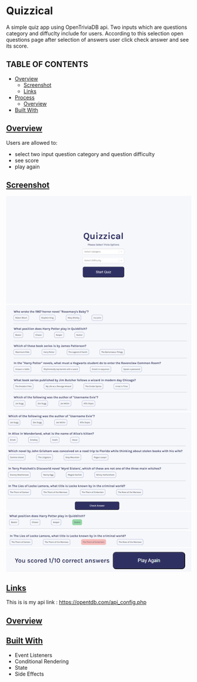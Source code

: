# Quizzical

A simple quiz app using OpenTriviaDB api. Two inputs which are questions category and diffuclty include for users. According to this selection open questions page after selection of answers user click check answer
and see its score.

## TABLE OF CONTENTS

- [Overview](#overview)
  - [Screenshot](#screenshot)
  - [Links](#links)
- [Process](#process)
  - [Overview](#process-overview)
- [Built With](#built-with)

## [Overview](#overview)

Users are allowed to:

- select two input question category and question difficulty
- see score
- play again

## [Screenshot](#screenshot)

![Quiz selection screen](image.png)
![Questions screen - 1](image-1.png)
![Question screen - 2l](image-2.png)
![Correct question screen](image-3.png)
![Incorrect question screen](image-4.png)
![Score and play again btn screen](image-5.png)

## [Links](#links)

This is is my api link :
https://opentdb.com/api_config.php

## [Overview](#process-overview)

## [Built With](#built-with)

- Event Listeners
- Conditional Rendering
- State
- Side Effects
